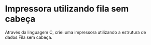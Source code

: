 # Impressora utilizando fila sem cabeça 

Através da linguagem C, criei uma impressora utilizando a estrutura de dados Fila sem cabeça.
